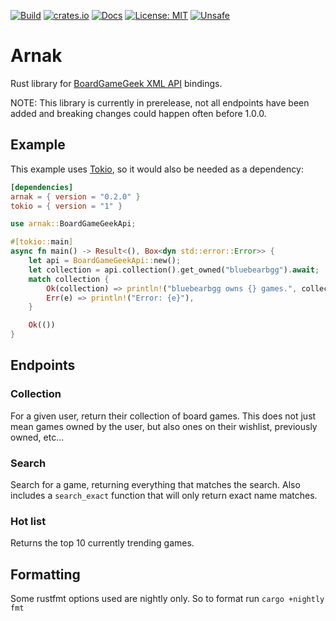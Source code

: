 [![Build](https://img.shields.io/github/actions/workflow/status/MatthewThompson/arnak/ci.yml?branch=main)](https://docs.rs/arnak)
[![crates.io](https://img.shields.io/crates/v/arnak.svg)](https://crates.io/crates/arnak)
[![Docs](https://img.shields.io/badge/docs-online-informational)](https://docs.rs/arnak)
[![License: MIT](https://img.shields.io/badge/license-MIT-yellow.svg)](https://opensource.org/licenses/MIT)
[![Unsafe](https://img.shields.io/badge/unsafe-forbidden-green.svg)](https://github.com/rust-secure-code/safety-dance)

# Arnak
Rust library for [BoardGameGeek XML API](https://boardgamegeek.com/wiki/page/BGG_XML_API2) bindings.

NOTE: This library is currently in prerelease, not all endpoints have been added and breaking changes could happen often before 1.0.0.

## Example

This example uses [Tokio](https://tokio.rs), so it would also be needed as a dependency:
```toml
[dependencies]
arnak = { version = "0.2.0" }
tokio = { version = "1" }
```

```rust
use arnak::BoardGameGeekApi;

#[tokio::main]
async fn main() -> Result<(), Box<dyn std::error::Error>> {
    let api = BoardGameGeekApi::new();
    let collection = api.collection().get_owned("bluebearbgg").await;
    match collection {
        Ok(collection) => println!("bluebearbgg owns {} games.", collection.items.len()),
        Err(e) => println!("Error: {e}"),
    }

    Ok(())
}
```

## Endpoints

### Collection

For a given user, return their collection of board games. This does not just mean games owned by the user, but also ones on their wishlist,
previously owned, etc...

### Search

Search for a game, returning everything that matches the search. Also includes a `search_exact` function that will only return exact name matches.

### Hot list

Returns the top 10 currently trending games.

## Formatting

Some rustfmt options used are nightly only. So to format run `cargo +nightly fmt`

